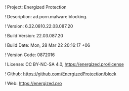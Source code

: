 ! Project: Energized Protection

! Description: ad.porn.malware blocking.

! Version: 6.32.0810.22.03.087.20

! Build Version: 22.03.087.20

! Build Date: Mon, 28 Mar 22 20:16:17 +06

! Version Code: 0872016

! License: CC BY-NC-SA 4.0, https://energized.pro/license

! Github: https://github.com/EnergizedProtection/block

! Web: https://energized.pro
